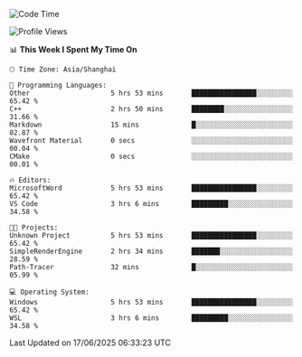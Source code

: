 <!--START_SECTION:waka-->
![Code Time](http://img.shields.io/badge/Code%20Time-2%2C993%20hrs%2018%20mins-blue)

![Profile Views](http://img.shields.io/badge/Profile%20Views-0-blue)

📊 **This Week I Spent My Time On** 

```text
🕑︎ Time Zone: Asia/Shanghai

💬 Programming Languages: 
Other                    5 hrs 53 mins       ████████████████░░░░░░░░░   65.42 % 
C++                      2 hrs 50 mins       ████████░░░░░░░░░░░░░░░░░   31.66 % 
Markdown                 15 mins             █░░░░░░░░░░░░░░░░░░░░░░░░   02.87 % 
Wavefront Material       0 secs              ░░░░░░░░░░░░░░░░░░░░░░░░░   00.04 % 
CMake                    0 secs              ░░░░░░░░░░░░░░░░░░░░░░░░░   00.01 % 

🔥 Editors: 
MicrosoftWord            5 hrs 53 mins       ████████████████░░░░░░░░░   65.42 % 
VS Code                  3 hrs 6 mins        █████████░░░░░░░░░░░░░░░░   34.58 % 

🐱‍💻 Projects: 
Unknown Project          5 hrs 53 mins       ████████████████░░░░░░░░░   65.42 % 
SimpleRenderEngine       2 hrs 34 mins       ███████░░░░░░░░░░░░░░░░░░   28.59 % 
Path-Tracer              32 mins             █░░░░░░░░░░░░░░░░░░░░░░░░   05.99 % 

💻 Operating System: 
Windows                  5 hrs 53 mins       ████████████████░░░░░░░░░   65.42 % 
WSL                      3 hrs 6 mins        █████████░░░░░░░░░░░░░░░░   34.58 % 
```


 Last Updated on 17/06/2025 06:33:23 UTC
<!--END_SECTION:waka-->